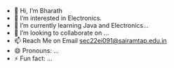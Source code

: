 - 👋 Hi, I’m Bharath
- 👀 I’m interested in Electronics.
- 🌱 I’m currently learning Java and Electronics...
- 💞️ I’m looking to collaborate on ...
- 📫 Reach Me on Email sec22ei091@sairamtap.edu.in
- 😄 Pronouns: ...
- ⚡ Fun fact: ...

<!---
Bharath2322/Bharath2322 is a ✨ special ✨ repository because its `README.md` (this file) appears on your GitHub profile.
You can click the Preview link to take a look at your changes.
--->
